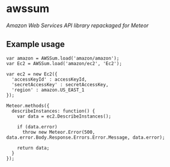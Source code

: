# awssum

*Amazon Web Services API library repackaged for Meteor*

## Example usage

    var amazon = AWSSum.load('amazon/amazon');
    var Ec2 = AWSSum.load('amazon/ec2', 'Ec2');

    var ec2 = new Ec2({
      'accessKeyId' : accessKeyId, 
      'secretAccessKey' : secretAccessKey,
      'region' : amazon.US_EAST_1
    });

    Meteor.methods({
      describeInstances: function() {
        var data = ec2.DescribeInstances();

        if (data.error)
          throw new Meteor.Error(500, data.error.Body.Response.Errors.Error.Message, data.error);

        return data;
      }
    });
